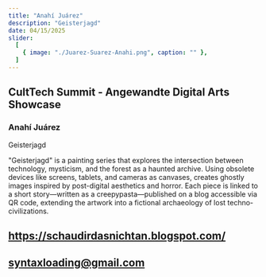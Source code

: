 ```yaml
---
title: "Anahí Juárez"
description: "Geisterjagd"
date: 04/15/2025
slider:
  [
    { image: "./Juarez-Suarez-Anahi.png", caption: "" },
  ]
---
```

## CultTech Summit - Angewandte Digital Arts Showcase 
### Anahí Juárez 

Geisterjagd <br/>


"Geisterjagd" is a painting series that explores the intersection between technology, mysticism, and the forest as a haunted archive. Using obsolete devices like screens, tablets, and cameras as canvases, creates ghostly images inspired by post-digital aesthetics and horror. Each piece is linked to a short story—written as a creepypasta—published on a blog accessible via QR code, extending the artwork into a fictional archaeology of lost techno-civilizations.<br/>

## https://schaudirdasnichtan.blogspot.com/
## syntaxloading@gmail.com

